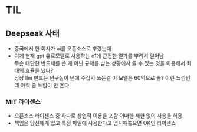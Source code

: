 # TIL

## Deepseak 사태
- 중국에서 한 회사가 ai를 오픈소스로 뿌렸는데  
- 이게 현재 gpt 유료모델로 사용하는 o1에 근접한 결과를 뿌려셔 일어남  
 무슨 대단한 반도체를 쓴 게 아닌 규제를 받는 상황에서 쓸 수 있는 것을 이용해서 최대의 효율을 냈다?  
 당장 llm 만드는 년구실이 년에 수십억 쓰는걸 이 모델은 60억으로 끝? 이런 느낌인데 아직 좀 느낌이 안 온다

### MIT 라이센스
- 오픈소스 라이센스 중 하나로 상업적 이용을 포함 어떠한 제한 없이 사용을 허용.  
- 책임은 당신에게 있고 특정 파일에 사용한다고 명시해놓으면 OK인 라이센스
